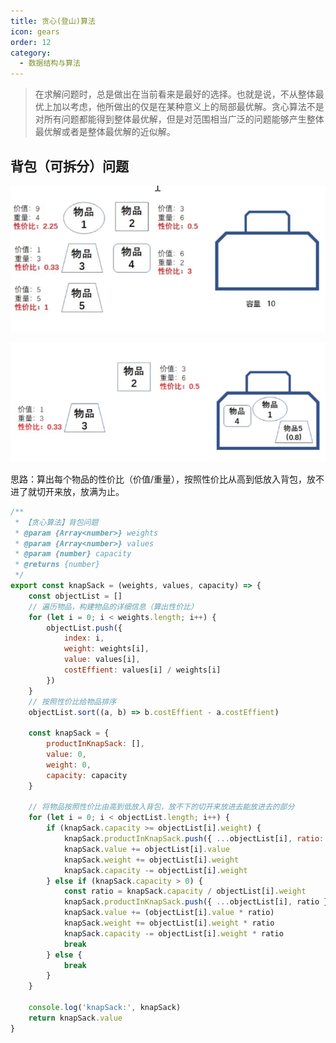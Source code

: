 ```yaml
---
title: 贪心(登山)算法
icon: gears
order: 12
category:
  - 数据结构与算法
---
```


> 在求解问题时，总是做出在当前看来是最好的选择。也就是说，不从整体最优上加以考虑，他所做出的仅是在某种意义上的局部最优解。贪心算法不是对所有问题都能得到整体最优解，但是对范围相当广泛的问题能够产生整体最优解或者是整体最优解的近似解。

## 背包（可拆分）问题

![](../../../.vuepress/public/assets/images/dataStructure/image-20240121200223773.png)

![](../../../.vuepress/public/assets/images/dataStructure/image-20240121200245365.png)

思路：算出每个物品的性价比（价值/重量），按照性价比从高到低放入背包，放不进了就切开来放，放满为止。

````javascript
/**
 * 【贪心算法】背包问题
 * @param {Array<number>} weights 
 * @param {Array<number>} values 
 * @param {number} capacity
 * @returns {number}
 */
export const knapSack = (weights, values, capacity) => {
    const objectList = []
    // 遍历物品，构建物品的详细信息（算出性价比）
    for (let i = 0; i < weights.length; i++) {
        objectList.push({
            index: i,
            weight: weights[i],
            value: values[i],
            costEffient: values[i] / weights[i]
        })
    }
    // 按照性价比给物品排序
    objectList.sort((a, b) => b.costEffient - a.costEffient)

    const knapSack = {
        productInKnapSack: [],
        value: 0,
        weight: 0,
        capacity: capacity
    }

    // 将物品按照性价比由高到低放入背包，放不下的切开来放进去能放进去的部分
    for (let i = 0; i < objectList.length; i++) {
        if (knapSack.capacity >= objectList[i].weight) {
            knapSack.productInKnapSack.push({ ...objectList[i], ratio: 1 })
            knapSack.value += objectList[i].value
            knapSack.weight += objectList[i].weight
            knapSack.capacity -= objectList[i].weight
        } else if (knapSack.capacity > 0) {
            const ratio = knapSack.capacity / objectList[i].weight
            knapSack.productInKnapSack.push({ ...objectList[i], ratio })
            knapSack.value += (objectList[i].value * ratio)
            knapSack.weight += objectList[i].weight * ratio
            knapSack.capacity -= objectList[i].weight * ratio
            break
        } else {
            break
        }
    }

    console.log('knapSack:', knapSack)
    return knapSack.value
}
````
